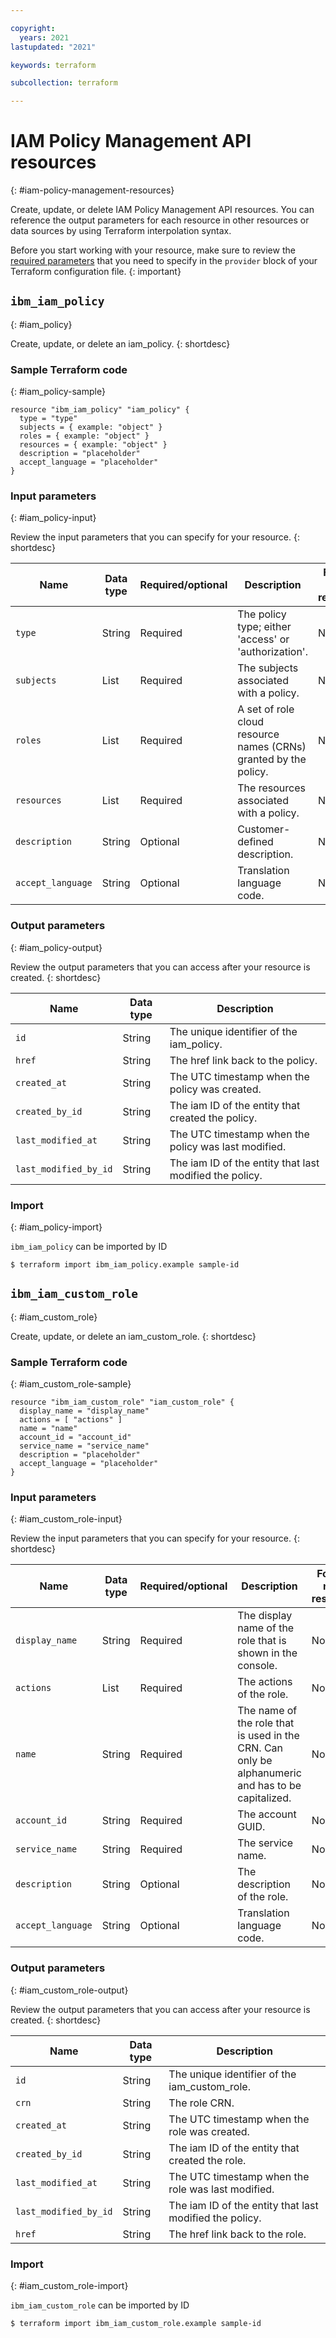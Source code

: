 ```yaml
---

copyright:
  years: 2021
lastupdated: "2021"

keywords: terraform

subcollection: terraform

---
```


# IAM Policy Management API resources
{: #iam-policy-management-resources}

Create, update, or delete IAM Policy Management API resources.
You can reference the output parameters for each resource in other resources or data sources by using Terraform interpolation syntax.

Before you start working with your resource, make sure to review the [required parameters](/docs/terraform?topic=terraform-provider-reference#required-parameters) 
that you need to specify in the `provider` block of your Terraform configuration file.
{: important}

## `ibm_iam_policy`
{: #iam_policy}

Create, update, or delete an iam_policy.
{: shortdesc}

### Sample Terraform code
{: #iam_policy-sample}

```
resource "ibm_iam_policy" "iam_policy" {
  type = "type"
  subjects = { example: "object" }
  roles = { example: "object" }
  resources = { example: "object" }
  description = "placeholder"
  accept_language = "placeholder"
}
```

### Input parameters
{: #iam_policy-input}

Review the input parameters that you can specify for your resource. {: shortdesc}

|Name|Data type|Required/optional|Description|Forces new resource|
|----|-----------|-------|----------|--------------------|
|`type`|String|Required|The policy type; either 'access' or 'authorization'.|No|
|`subjects`|List|Required|The subjects associated with a policy.|No|
|`roles`|List|Required|A set of role cloud resource names (CRNs) granted by the policy.|No|
|`resources`|List|Required|The resources associated with a policy.|No|
|`description`|String|Optional|Customer-defined description.|No|
|`accept_language`|String|Optional|Translation language code.|No|

### Output parameters
{: #iam_policy-output}

Review the output parameters that you can access after your resource is created. {: shortdesc}

|Name|Data type|Description|
|----|-----------|---------|
|`id`|String|The unique identifier of the iam_policy.|
|`href`|String|The href link back to the policy.|
|`created_at`|String|The UTC timestamp when the policy was created.|
|`created_by_id`|String|The iam ID of the entity that created the policy.|
|`last_modified_at`|String|The UTC timestamp when the policy was last modified.|
|`last_modified_by_id`|String|The iam ID of the entity that last modified the policy.|

### Import
{: #iam_policy-import}

`ibm_iam_policy` can be imported by ID

```
$ terraform import ibm_iam_policy.example sample-id
```

## `ibm_iam_custom_role`
{: #iam_custom_role}

Create, update, or delete an iam_custom_role.
{: shortdesc}

### Sample Terraform code
{: #iam_custom_role-sample}

```
resource "ibm_iam_custom_role" "iam_custom_role" {
  display_name = "display_name"
  actions = [ "actions" ]
  name = "name"
  account_id = "account_id"
  service_name = "service_name"
  description = "placeholder"
  accept_language = "placeholder"
}
```

### Input parameters
{: #iam_custom_role-input}

Review the input parameters that you can specify for your resource. {: shortdesc}

|Name|Data type|Required/optional|Description|Forces new resource|
|----|-----------|-------|----------|--------------------|
|`display_name`|String|Required|The display name of the role that is shown in the console.|No|
|`actions`|List|Required|The actions of the role.|No|
|`name`|String|Required|The name of the role that is used in the CRN. Can only be alphanumeric and has to be capitalized.|No|
|`account_id`|String|Required|The account GUID.|No|
|`service_name`|String|Required|The service name.|No|
|`description`|String|Optional|The description of the role.|No|
|`accept_language`|String|Optional|Translation language code.|No|

### Output parameters
{: #iam_custom_role-output}

Review the output parameters that you can access after your resource is created. {: shortdesc}

|Name|Data type|Description|
|----|-----------|---------|
|`id`|String|The unique identifier of the iam_custom_role.|
|`crn`|String|The role CRN.|
|`created_at`|String|The UTC timestamp when the role was created.|
|`created_by_id`|String|The iam ID of the entity that created the role.|
|`last_modified_at`|String|The UTC timestamp when the role was last modified.|
|`last_modified_by_id`|String|The iam ID of the entity that last modified the policy.|
|`href`|String|The href link back to the role.|

### Import
{: #iam_custom_role-import}

`ibm_iam_custom_role` can be imported by ID

```
$ terraform import ibm_iam_custom_role.example sample-id
```

